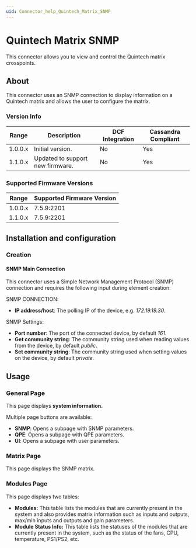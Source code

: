 ```yaml
---
uid: Connector_help_Quintech_Matrix_SNMP
---
```


# Quintech Matrix SNMP

This connector allows you to view and control the Quintech matrix crosspoints.

## About

This connector uses an SNMP connection to display information on a Quintech matrix and allows the user to configure the matrix.

### Version Info

| Range     | Description                      | DCF Integration     | Cassandra Compliant     |
|------------------|----------------------------------|---------------------|-------------------------|
| 1.0.0.x          | Initial version.                 | No                  | Yes                     |
| 1.1.0.x          | Updated to support new firmware. | No                  | Yes                     |

### Supported Firmware Versions

| Range | Supported Firmware Version |
|------------------|-----------------------------|
| 1.0.0.x          | 7.5.9:2201                  |
| 1.1.0.x          | 7.5.9:2201                  |

## Installation and configuration

### Creation

#### SNMP Main Connection

This connector uses a Simple Network Management Protocol (SNMP) connection and requires the following input during element creation:

SNMP CONNECTION:

- **IP address/host**: The polling IP of the device, e.g. *172.19.19.30*.

SNMP Settings:

- **Port number**: The port of the connected device, by default *161*.
- **Get community string**: The community string used when reading values from the device, by default *public*.
- **Set community string**: The community string used when setting values on the device, by default *private.*

## Usage

### General Page

This page displays **system information.**

Multiple page buttons are available:

- **SNMP**: Opens a subpage with SNMP parameters.
- **QPE**: Opens a subpage with QPE parameters.
- **UI**: Opens a subpage with user parameters.

### Matrix Page

This page displays the SNMP matrix.

### Modules Page

This page displays two tables:

- **Modules:** This table lists the modules that are currently present in the system and also provides matrix information such as inputs and outputs, max/min inputs and outputs and gain parameters.
- **Module Status Info:** This table lists the statuses of the modules that are currently present in the system, such as the status of the fans, CPU, temperature, PS1/PS2, etc.
